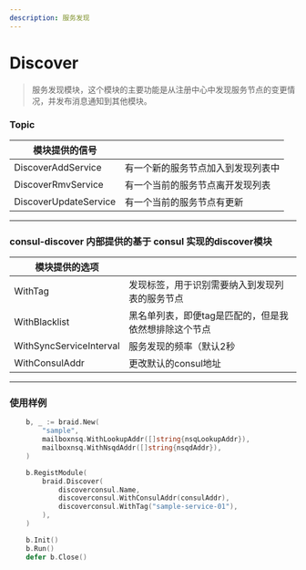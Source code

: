 ```yaml
---
description: 服务发现
---
```


# Discover
> 服务发现模块，这个模块的主要功能是从注册中心中发现服务节点的变更情况，并发布消息通知到其他模块。

### Topic
| 模块提供的信号 ||
|----|----|
| DiscoverAddService | 有一个新的服务节点加入到发现列表中 |
| DiscoverRmvService | 有一个当前的服务节点离开发现列表 |
| DiscoverUpdateService | 有一个当前的服务节点有更新 |

---

### consul-discover 内部提供的基于 consul 实现的discover模块
| 模块提供的选项 |  |
| ---- | ---- | 
| WithTag | 发现标签，用于识别需要纳入到发现列表的服务节点 |
| WithBlacklist | 黑名单列表，即便tag是匹配的，但是我依然想排除这个节点 |
| WithSyncServiceInterval | 服务发现的频率（默认2秒 |
| WithConsulAddr | 更改默认的consul地址 |

---
### 使用样例

```go
    b, _ := braid.New(
		"sample",
		mailboxnsq.WithLookupAddr([]string{nsqLookupAddr}),
		mailboxnsq.WithNsqdAddr([]string{nsqdAddr}),
	)

	b.RegistModule(
		braid.Discover(
			discoverconsul.Name,
			discoverconsul.WithConsulAddr(consulAddr),
			discoverconsul.WithTag("sample-service-01"),
		),
	)

	b.Init()
	b.Run()
	defer b.Close()
```